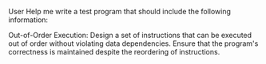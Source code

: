 User
Help me write a test program that should include the following information:

Out-of-Order Execution:
Design a set of instructions that can be executed out of order without violating data dependencies. Ensure that the program's correctness is maintained despite the reordering of instructions.

